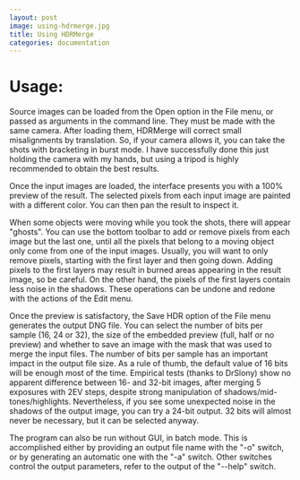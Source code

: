```yaml
---
layout: post
image: using-hdrmerge.jpg
title: Using HDRMerge
categories: documentation
---
```

# Usage:

Source images can be loaded from the Open option in the File menu, or passed as arguments in the command line. They must be made with the same camera. After loading them, HDRMerge will correct small misalignments by translation. So, if your camera allows it, you can take the shots with bracketing in burst mode. I have successfully done this just holding the camera with my hands, but using a tripod is highly recommended to obtain the best results.

Once the input images are loaded, the interface presents you with a 100% preview of the result. The selected pixels from each input image are painted with a different color. You can then pan the result to inspect it.

When some objects were moving while you took the shots, there will appear "ghosts". You can use the bottom toolbar to add or remove pixels from each image but the last one, until all the pixels that belong to a moving object only come from one of the input images. Usually, you will want to only remove pixels, starting with the first layer and then going down. Adding pixels to the first layers may result in burned areas appearing in the result image, so be careful. On the other hand, the pixels of the first layers contain less noise in the shadows. These operations can be undone and redone with the actions of the Edit menu.

Once the preview is satisfactory, the Save HDR option of the File menu generates the output DNG file. You can select the number of bits per sample (16, 24 or 32), the size of the embedded preview (full, half or no preview) and whether to save an image with the mask that was used to merge the input files. The number of bits per sample has an important impact in the output file size. As a rule of thumb, the default value of 16 bits will be enough most of the time. Empirical tests (thanks to DrSlony) show no apparent difference between 16- and 32-bit images, after merging 5 exposures with 2EV steps, despite strong manipulation of shadows/mid-tones/highlights. Nevertheless, if you see some unexpected noise in the shadows of the output image, you can try a 24-bit output. 32 bits will almost never be necessary, but it can be selected anyway.

The program can also be run without GUI, in batch mode. This is accomplished either by providing an output file name with the "-o" switch, or by generating an automatic one with the "-a" switch. Other switches control the output parameters, refer to the output of the "--help" switch.


